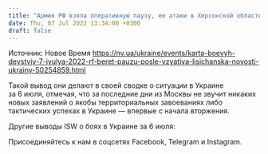 ```yaml
---
title: "Армия РФ взяла оперативную паузу, ее атаки в Херсонской области безуспешны — карта боевых действий от ISW"
date: Thu, 07 Jul 2022 13:34:00 +0300
draft: false
---
```

Источник: Новое Время https://nv.ua/ukraine/events/karta-boevyh-deystviy-7-iyulya-2022-rf-beret-pauzu-posle-vzyatiya-lisichanska-novosti-ukrainy-50254859.html


Такой вывод они делают в своей сводке о ситуации в Украине за 6 июля, отмечая, что за последние дни из Москвы не звучит никаких новых заявлений о якобы территориальных завоеваниях либо тактических успехах в Украине — впервые с начала вторжения.

Другие выводы ISW о боях в Украине за 6 июля:

Присоединяйтесь к нам в соцсетях Facebook, Telegram и Instagram.
